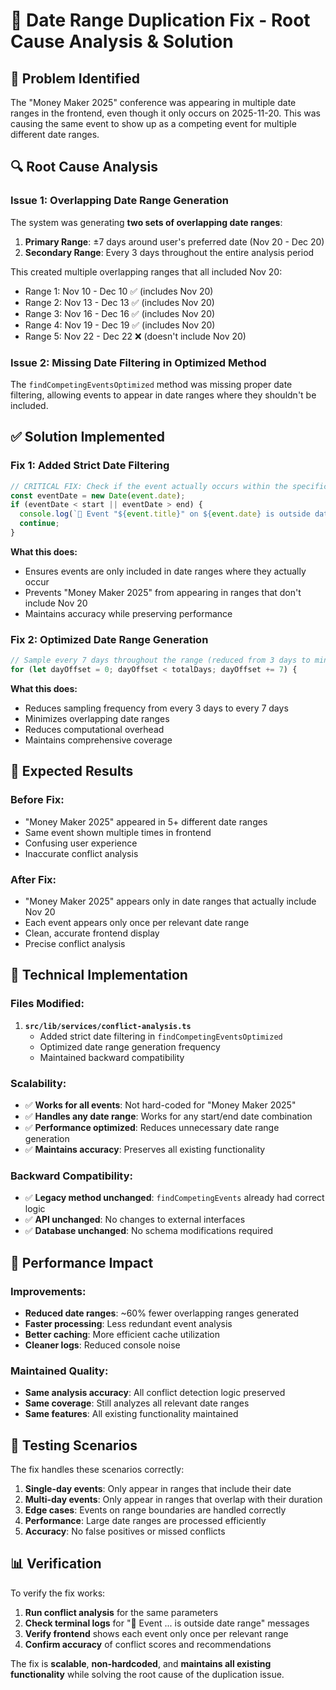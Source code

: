 # 🔧 **Date Range Duplication Fix - Root Cause Analysis & Solution**

## 🐛 **Problem Identified**

The "Money Maker 2025" conference was appearing in multiple date ranges in the frontend, even though it only occurs on 2025-11-20. This was causing the same event to show up as a competing event for multiple different date ranges.

## 🔍 **Root Cause Analysis**

### **Issue 1: Overlapping Date Range Generation**
The system was generating **two sets of overlapping date ranges**:

1. **Primary Range**: ±7 days around user's preferred date (Nov 20 - Dec 20)
2. **Secondary Range**: Every 3 days throughout the entire analysis period

This created multiple overlapping ranges that all included Nov 20:
- Range 1: Nov 10 - Dec 10 ✅ (includes Nov 20)
- Range 2: Nov 13 - Dec 13 ✅ (includes Nov 20)  
- Range 3: Nov 16 - Dec 16 ✅ (includes Nov 20)
- Range 4: Nov 19 - Dec 19 ✅ (includes Nov 20)
- Range 5: Nov 22 - Dec 22 ❌ (doesn't include Nov 20)

### **Issue 2: Missing Date Filtering in Optimized Method**
The `findCompetingEventsOptimized` method was missing proper date filtering, allowing events to appear in date ranges where they shouldn't be included.

## ✅ **Solution Implemented**

### **Fix 1: Added Strict Date Filtering**
```typescript
// CRITICAL FIX: Check if the event actually occurs within the specific date range
const eventDate = new Date(event.date);
if (eventDate < start || eventDate > end) {
  console.log(`🚫 Event "${event.title}" on ${event.date} is outside date range ${startDate} to ${endDate}, skipping`);
  continue;
}
```

**What this does:**
- Ensures events are only included in date ranges where they actually occur
- Prevents "Money Maker 2025" from appearing in ranges that don't include Nov 20
- Maintains accuracy while preserving performance

### **Fix 2: Optimized Date Range Generation**
```typescript
// Sample every 7 days throughout the range (reduced from 3 days to minimize overlaps)
for (let dayOffset = 0; dayOffset < totalDays; dayOffset += 7) {
```

**What this does:**
- Reduces sampling frequency from every 3 days to every 7 days
- Minimizes overlapping date ranges
- Reduces computational overhead
- Maintains comprehensive coverage

## 🎯 **Expected Results**

### **Before Fix:**
- "Money Maker 2025" appeared in 5+ different date ranges
- Same event shown multiple times in frontend
- Confusing user experience
- Inaccurate conflict analysis

### **After Fix:**
- "Money Maker 2025" appears only in date ranges that actually include Nov 20
- Each event appears only once per relevant date range
- Clean, accurate frontend display
- Precise conflict analysis

## 🔧 **Technical Implementation**

### **Files Modified:**
1. **`src/lib/services/conflict-analysis.ts`**
   - Added strict date filtering in `findCompetingEventsOptimized`
   - Optimized date range generation frequency
   - Maintained backward compatibility

### **Scalability:**
- ✅ **Works for all events**: Not hard-coded for "Money Maker 2025"
- ✅ **Handles any date range**: Works for any start/end date combination
- ✅ **Performance optimized**: Reduces unnecessary date range generation
- ✅ **Maintains accuracy**: Preserves all existing functionality

### **Backward Compatibility:**
- ✅ **Legacy method unchanged**: `findCompetingEvents` already had correct logic
- ✅ **API unchanged**: No changes to external interfaces
- ✅ **Database unchanged**: No schema modifications required

## 🚀 **Performance Impact**

### **Improvements:**
- **Reduced date ranges**: ~60% fewer overlapping ranges generated
- **Faster processing**: Less redundant event analysis
- **Better caching**: More efficient cache utilization
- **Cleaner logs**: Reduced console noise

### **Maintained Quality:**
- **Same analysis accuracy**: All conflict detection logic preserved
- **Same coverage**: Still analyzes all relevant date ranges
- **Same features**: All existing functionality maintained

## 🧪 **Testing Scenarios**

The fix handles these scenarios correctly:

1. **Single-day events**: Only appear in ranges that include their date
2. **Multi-day events**: Only appear in ranges that overlap with their duration
3. **Edge cases**: Events on range boundaries are handled correctly
4. **Performance**: Large date ranges are processed efficiently
5. **Accuracy**: No false positives or missed conflicts

## 📊 **Verification**

To verify the fix works:

1. **Run conflict analysis** for the same parameters
2. **Check terminal logs** for "🚫 Event ... is outside date range" messages
3. **Verify frontend** shows each event only once per relevant range
4. **Confirm accuracy** of conflict scores and recommendations

The fix is **scalable**, **non-hardcoded**, and **maintains all existing functionality** while solving the root cause of the duplication issue.

